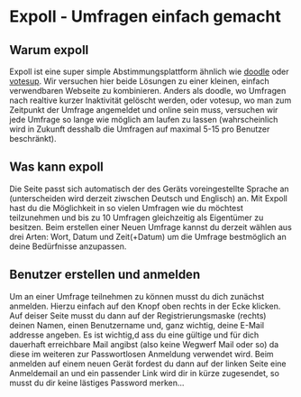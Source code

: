 # Expoll - Umfragen einfach gemacht

## Warum expoll

Expoll ist eine super simple Abstimmungsplattform ähnlich wie [doodle](https://doodle.com) oder [votesup](https://votesup.eu). Wir versuchen hier beide Lösungen zu einer kleinen, einfach verwendbaren Webseite zu kombinieren. Anders als doodle, wo Umfragen nach realtive kurzer Inaktivität gelöscht werden, oder votesup, wo man zum Zeitpunkt der Umfrage angemeldet und online sein muss, versuchen wir jede Umfrage so lange wie möglich am laufen zu lassen (wahrscheinlich wird in Zukunft desshalb die Umfragen auf maximal 5-15 pro Benutzer beschränkt).

## Was kann expoll

Die Seite passt sich automatisch der des Geräts voreingestellte Sprache an (unterscheiden wird derzeit ziwschen Deutsch und Englisch) an. Mit Expoll hast du die Möglichkeit in so vielen Umfragen wie du möchtest teilzunehmen und bis zu 10 Umfragen gleichzeitig als Eigentümer zu besitzen. Beim erstellen einer Neuen Umfrage kannst du derzeit wählen aus drei Arten: Wort, Datum und Zeit(+Datum) um die Umfrage bestmöglich an deine Bedürfnisse anzupassen.

## Benutzer erstellen und anmelden

Um an einer Umfrage teilnehmen zu können musst du dich zunächst anmelden. Hierzu einfach auf den Knopf oben rechts in der Ecke klicken. Auf deiser Seite musst du dann auf der Registrierungsmaske (rechts) deinen Namen, einen Benutzername und, ganz wichtig, deine E-Mail addresse angeben. Es ist wichtig,d ass du eine gültige und für dich dauerhaft erreichbare Mail angibst (also keine Wegwerf Mail oder so) da diese im weiteren zur Passwortlosen Anmeldung verwendet wird. Beim anmelden auf einem neuen Gerät fordest du dann auf der linken Seite eine Anmeldemail an und ein passender Link wird dir in kürze zugesendet, so musst du dir keine lästiges Password merken...
